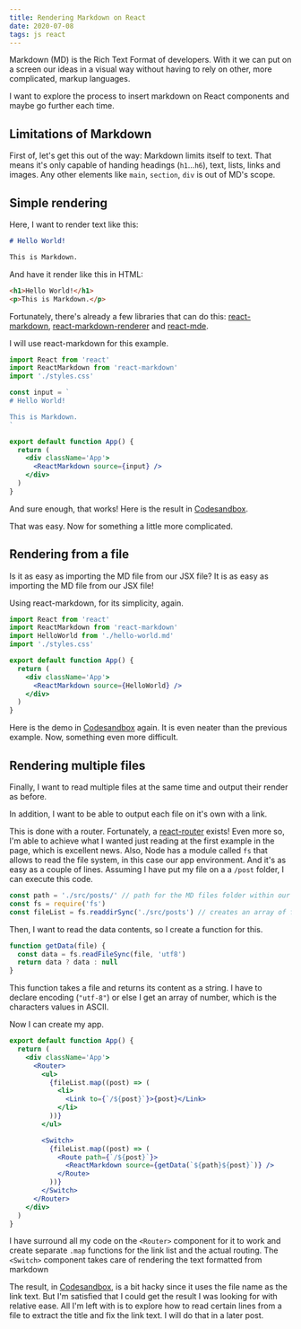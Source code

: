 ```yaml
---
title: Rendering Markdown on React
date: 2020-07-08
tags: js react
---
```


Markdown (MD) is the Rich Text Format of developers. With it we can put on a screen our ideas in a
visual way without having to rely on other, more complicated, markup languages.

I want to explore the process to insert markdown on React components and maybe go further each time.

## Limitations of Markdown

First of, let's get this out of the way: Markdown limits itself to text. That means it's only
capable of handing headings (`h1`...`h6`), text, lists, links and images. Any other elements like
`main`, `section`, `div` is out of MD's scope.

## Simple rendering

Here, I want to render text like this:

```markdown
# Hello World!

This is Markdown.
```

And have it render like this in HTML:

```html
<h1>Hello World!</h1>
<p>This is Markdown.</p>
```

Fortunately, there's already a few libraries that can do this:
[react-markdown](https://github.com/rexxars/react-markdown),
[react-markdown-renderer](https://github.com/InsidersByte/react-markdown-renderer) and
[react-mde](https://github.com/andrerpena/react-mde).

I will use react-markdown for this example.

```jsx
import React from 'react'
import ReactMarkdown from 'react-markdown'
import './styles.css'

const input = `
# Hello World!

This is Markdown.
`

export default function App() {
  return (
    <div className='App'>
      <ReactMarkdown source={input} />
    </div>
  )
}
```

And sure enough, that works! Here is the result in
[Codesandbox](https://codesandbox.io/s/react-markdown-simple-demo-9tbb8?file=/src/App.js).

That was easy. Now for something a little more complicated.

## Rendering from a file

Is it as easy as importing the MD file from our JSX file? It is as easy as importing the MD file
from our JSX file!

Using react-markdown, for its simplicity, again.

```jsx
import React from 'react'
import ReactMarkdown from 'react-markdown'
import HelloWorld from './hello-world.md'
import './styles.css'

export default function App() {
  return (
    <div className='App'>
      <ReactMarkdown source={HelloWorld} />
    </div>
  )
}
```

Here is the demo in [Codesandbox](https://codesandbox.io/s/react-markdown-from-file-demo-hni2h)
again. It is even neater than the previous example. Now, something even more difficult.

## Rendering multiple files

Finally, I want to read multiple files at the same time and output their render as before.

In addition, I want to be able to output each file on it's own with a link.

This is done with a router. Fortunately, a
[react-router](https://github.com/ReactTraining/react-router) exists! Even more so, I'm able to
achieve what I wanted just reading at the first example in the page, which is excellent news. Also,
Node has a module called `fs` that allows to read the file system, in this case our app environment.
And it's as easy as a couple of lines. Assuming I have put my file on a a `/post` folder, I can
execute this code.

```jsx
const path = './src/posts/' // path for the MD files folder within our project
const fs = require('fs')
const fileList = fs.readdirSync('./src/posts') // creates an array of filenames
```

Then, I want to read the data contents, so I create a function for this.

```jsx
function getData(file) {
  const data = fs.readFileSync(file, 'utf8')
  return data ? data : null
}
```

This function takes a file and returns its content as a string. I have to declare encoding
(`"utf-8"`) or else I get an array of number, which is the characters values in ASCII.

Now I can create my app.

```jsx
export default function App() {
  return (
    <div className='App'>
      <Router>
        <ul>
          {fileList.map((post) => (
            <li>
              <Link to={`/${post}`}>{post}</Link>
            </li>
          ))}
        </ul>

        <Switch>
          {fileList.map((post) => (
            <Route path={`/${post}`}>
              <ReactMarkdown source={getData(`${path}${post}`)} />
            </Route>
          ))}
        </Switch>
      </Router>
    </div>
  )
}
```

I have surround all my code on the `<Router>` component for it to work and create separate `.map`
functions for the link list and the actual routing. The `<Switch>` component takes care of rendering
the text formatted from markdown

The result, in [Codesandbox](https://codesandbox.io/s/react-markdown-multiple-files-mdhry), is a bit
hacky since it uses the file name as the link text. But I'm satisfied that I could get the result I
was looking for with relative ease. All I'm left with is to explore how to read certain lines from a
file to extract the title and fix the link text. I will do that in a later post.
